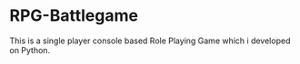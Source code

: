 # RPG-Battlegame

This is a single player console based Role Playing Game which i developed on Python.
